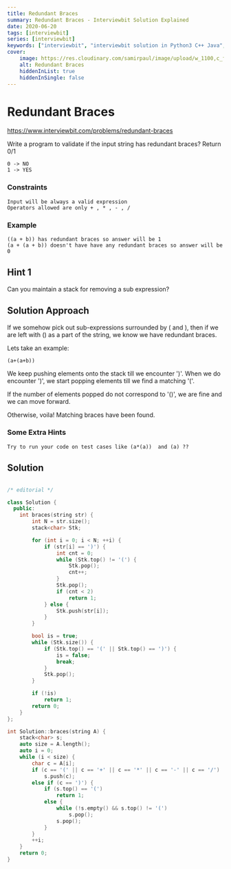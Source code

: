 ```yaml
---
title: Redundant Braces
summary: Redundant Braces - Interviewbit Solution Explained
date: 2020-06-20
tags: [interviewbit]
series: [interviewbit]
keywords: ["interviewbit", "interviewbit solution in Python3 C++ Java", "Redundant Braces Solution Explained"]
cover:
    image: https://res.cloudinary.com/samirpaul/image/upload/w_1100,c_fit,co_rgb:FFFFFF,l_text:Arial_75_bold:Redundant Braces - Solution Explained/problem-solving.webp
    alt: Redundant Braces
    hiddenInList: true
    hiddenInSingle: false
---
```


# Redundant Braces

https://www.interviewbit.com/problems/redundant-braces

Write a program to validate if the input string has redundant braces?
Return 0/1
```
0 -> NO
1 -> YES
```

### Constraints

```
Input will be always a valid expression
Operators allowed are only + , * , - , /
```

### Example

```
((a + b)) has redundant braces so answer will be 1
(a + (a + b)) doesn't have have any redundant braces so answer will be 0
```

## Hint 1

Can you maintain a stack for removing a sub expression?

## Solution Approach

If we somehow pick out sub-expressions surrounded by ( and ), then if we are left with () as a part of the string, we know we have redundant braces.

Lets take an example:

```
(a+(a+b))
```

We keep pushing elements onto the stack till we encounter ')'. When we do encounter ')', we start popping elements till we find a matching '('. 

If the number of elements popped do not correspond to '()', we are fine and we can move forward. 

Otherwise, voila! Matching braces have been found.

### Some Extra Hints

```
Try to run your code on test cases like (a*(a))  and (a) ??
```

## Solution

```cpp

/* editorial */

class Solution {
  public:
	int braces(string str) {
		int N = str.size();
		stack<char> Stk;

		for (int i = 0; i < N; ++i) {
			if (str[i] == ')') {
				int cnt = 0;
				while (Stk.top() != '(') {
					Stk.pop();
					cnt++;
				}
				Stk.pop();
				if (cnt < 2)
					return 1;
			} else {
				Stk.push(str[i]);
			}
		}

		bool is = true;
		while (Stk.size()) {
			if (Stk.top() == '(' || Stk.top() == ')') {
				is = false;
				break;
			}
			Stk.pop();
		}

		if (!is)
			return 1;
		return 0;
	}
};

int Solution::braces(string A) {
	stack<char> s;
	auto size = A.length();
	auto i = 0;
	while (i < size) {
		char c = A[i];
		if (c == '(' || c == '+' || c == '*' || c == '-' || c == '/')
			s.push(c);
		else if (c == ')') {
			if (s.top() == '(')
				return 1;
			else {
				while (!s.empty() && s.top() != '(')
					s.pop();
				s.pop();
			}
		}
		++i;
	}
	return 0;
}
```